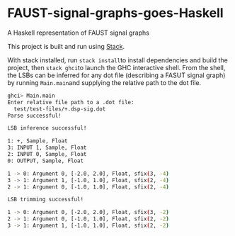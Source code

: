 # FAUST-signal-graphs-goes-Haskell
A Haskell representation of FAUST signal graphs

This project is built and run using [Stack](https://docs.haskellstack.org/en/stable/README/#how-to-install-stack). 

With stack installed, run `stack install`to install dependencies and build the project, then `stack ghci`to launch the GHC interactive shell. 
From the shell, the LSBs can be inferred for any dot file (describing a FASUT signal graph) by running `Main.main`and supplying the relative path to the dot file. 

```bash
ghci> Main.main
Enter relative file path to a .dot file:
  test/test-files/+.dsp-sig.dot
Parse successful!

LSB inference successful!

1: +, Sample, Float
3: INPUT 1, Sample, Float
2: INPUT 0, Sample, Float
0: OUTPUT, Sample, Float

1 -> 0: Argument 0, [-2.0, 2.0], Float, sfix(3, -4)
3 -> 1: Argument 1, [-1.0, 1.0], Float, sfix(2, -4)
2 -> 1: Argument 0, [-1.0, 1.0], Float, sfix(2, -4)

LSB trimming successful!

1 -> 0: Argument 0, [-2.0, 2.0], Float, sfix(3, -2)
2 -> 1: Argument 0, [-1.0, 1.0], Float, sfix(2, -2)
3 -> 1: Argument 1, [-1.0, 1.0], Float, sfix(2, -2)

```

